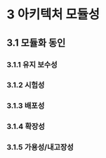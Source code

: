 # 3 아키텍처 모듈성

## 3.1 모듈화 동인

### 3.1.1 유지 보수성

### 3.1.2 시험성

### 3.1.3 배포성

### 3.1.4 확장성

### 3.1.5 가용성/내고장성
